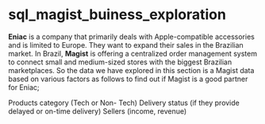 # sql_magist_buiness_exploration
**Eniac** is a company that primarily deals with Apple-compatible accessories and is limited to Europe. They want to expand their sales in the Brazilian market. In Brazil, **Magist** is offering a centralized order management system to connect small and medium-sized stores with the biggest Brazilian marketplaces.
So the data we have explored in this section is a Magist data based on various factors as follows to find out if Magist is a good partner for Eniac;

Products category (Tech or Non- Tech)
Delivery status (if they provide delayed or on-time delivery)
Sellers (income, revenue)
